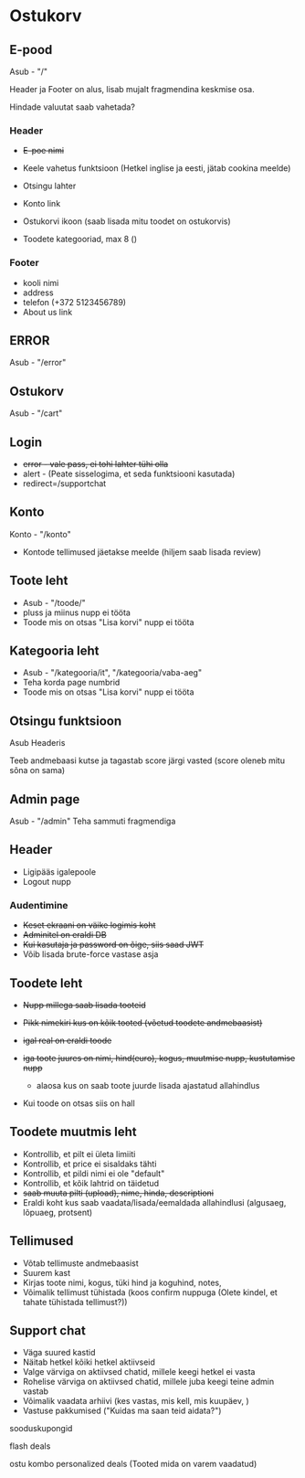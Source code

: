 # Ostukorv

## E-pood

Asub - "/"

Header ja Footer on alus, lisab mujalt fragmendina keskmise osa.

Hindade valuutat saab vahetada?

### Header

 - ~~E-poe nimi~~
 - Keele vahetus funktsioon (Hetkel inglise ja eesti, jätab cookina meelde)
 - Otsingu lahter
 - Konto link
 - Ostukorvi ikoon (saab lisada mitu toodet on ostukorvis)

 - Toodete kategooriad, max 8 ()

### Footer

 - kooli nimi
 - address
 - telefon (+372 5123456789)
 - About us link

## ERROR

Asub - "/error"

## Ostukorv

Asub - "/cart"

## Login

 - ~~error - vale pass, ei tohi lahter tühi olla~~
 - alert - (Peate sisselogima, et seda funktsiooni kasutada)
 - redirect=/supportchat

## Konto

Konto - "/konto"

 - Kontode tellimused jäetakse meelde (hiljem saab lisada review)

## Toote leht

 - Asub - "/toode/"
 - pluss ja miinus nupp ei tööta
 - Toode mis on otsas "Lisa korvi" nupp ei tööta

## Kategooria leht

 - Asub - "/kategooria/it", "/kategooria/vaba-aeg"
 - Teha korda page numbrid
 - Toode mis on otsas "Lisa korvi" nupp ei tööta

## Otsingu funktsioon

Asub Headeris

Teeb andmebaasi kutse ja tagastab score järgi vasted (score oleneb mitu sõna on sama)




## Admin page

Asub - "/admin"
Teha sammuti fragmendiga

## Header

 - Ligipääs igalepoole
 - Logout nupp

### Audentimine

 - ~~Keset ekraani on väike logimis koht~~
 - ~~Adminitel on eraldi DB~~
 - ~~Kui kasutaja ja password on õige, siis saad JWT~~
 - Võib lisada brute-force vastase asja

## Toodete leht
 - ~~Nupp millega saab lisada tooteid~~

 - ~~Pikk nimekiri kus on kõik tooted (võetud toodete andmebaasist)~~
 - ~~igal real on eraldi toode~~
 - ~~iga toote juures on nimi, hind(euro), kogus, muutmise nupp, kustutamise nupp~~
   - alaosa kus on saab toote juurde lisada ajastatud allahindlus
 - Kui toode on otsas siis on hall

## Toodete muutmis leht

 - Kontrollib, et pilt ei ületa limiiti
 - Kontrollib, et price ei sisaldaks tähti
 - Kontrollib, et pildi nimi ei ole "default"
 - Kontrollib, et kõik lahtrid on täidetud
 - ~~saab muuta pilti (upload), nime, hinda, descriptioni~~
 - Eraldi koht kus saab vaadata/lisada/eemaldada allahindlusi (algusaeg, lõpuaeg, protsent)

## Tellimused

 - Võtab tellimuste andmebaasist
 - Suurem kast
 - Kirjas toote nimi, kogus, tüki hind ja koguhind, notes, 
 - Võimalik tellimust tühistada (koos confirm nuppuga (Olete kindel, et tahate tühistada tellimust?))

## Support chat
 - Väga suured kastid
 - Näitab hetkel kõiki hetkel aktiivseid 
 - Valge värviga on aktiivsed chatid, millele keegi hetkel ei vasta
 - Rohelise värviga on aktiivsed chatid, millele juba keegi teine admin vastab
 - Võimalik vaadata arhiivi (kes vastas, mis kell, mis kuupäev, )
 - Vastuse pakkumised ("Kuidas ma saan teid aidata?")



sooduskupongid

flash deals

ostu kombo
personalized deals (Tooted mida on varem vaadatud)
